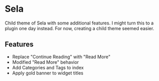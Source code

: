# Sela

Child theme of Sela with some additional features. I might turn this to a plugin one day instead. For now, creating a child theme seemed easier.

## Features

- Replace "Continue Reading" with "Read More"
- Modified "Read More" behavior
- Add Categories and Tags to index
- Apply gold banner to widget titles
